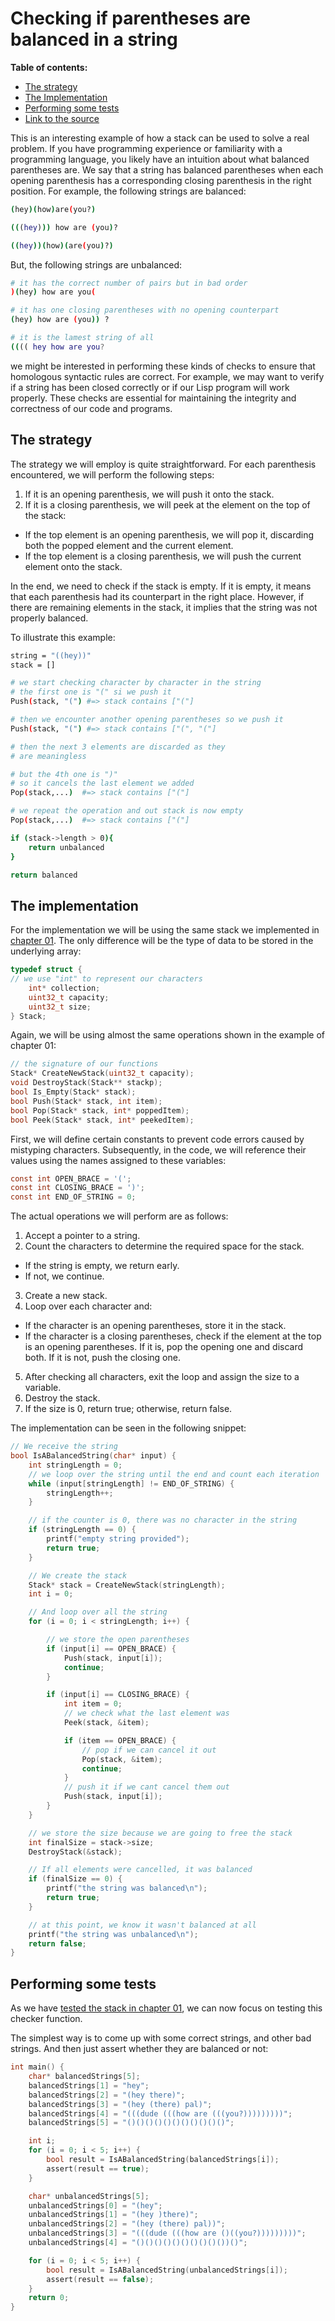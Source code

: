 # Checking if parentheses are balanced in a string

**Table of contents:**

- [The strategy](#the-strategy)
- [The Implementation](#the-implementation)
- [Performing some tests](#performing-some-tests)
- [Link to the source](https://github.com/LautaroJayat/data-structures-and-algorithms-in-c/tree/main/04_check_balanced_braces)

This is an interesting example of how a stack can be used to solve a real problem. If you have programming experience or familiarity with a programming language, you likely have an intuition about what balanced parentheses are. We say that a string has balanced parentheses when each opening parenthesis has a corresponding closing parenthesis in the right position. For example, the following strings are balanced:

```sh
(hey)(how)are(you?)

(((hey))) how are (you)?

((hey))(how)(are(you)?)
```

But, the following strings are unbalanced:

```sh
# it has the correct number of pairs but in bad order
)(hey) how are you(

# it has one closing parentheses with no opening counterpart
(hey) how are (you)) ?

# it is the lamest string of all
(((( hey how are you?
```

we might be interested in performing these kinds of checks to ensure that homologous syntactic rules are correct. For example, we may want to verify if a string has been closed correctly or if our Lisp program will work properly. These checks are essential for maintaining the integrity and correctness of our code and programs.

## The strategy

The strategy we will employ is quite straightforward.
For each parenthesis encountered, we will perform the following steps:

1. If it is an opening parenthesis, we will push it onto the stack.
2. If it is a closing parenthesis, we will peek at the element on the top of the stack:

- If the top element is an opening parenthesis, we will pop it, discarding both the popped element and the current element.
- If the top element is a closing parenthesis, we will push the current element onto the stack.

In the end, we need to check if the stack is empty. If it is empty, it means that each parenthesis had its counterpart in the right place. However, if there are remaining elements in the stack, it implies that the string was not properly balanced.

To illustrate this example:

```sh
string = "((hey))"
stack = []

# we start checking character by character in the string
# the first one is "(" si we push it
Push(stack, "(") #=> stack contains ["("]

# then we encounter another opening parentheses so we push it
Push(stack, "(") #=> stack contains ["(", "("]

# then the next 3 elements are discarded as they
# are meaningless

# but the 4th one is ")"
# so it cancels the last element we added
Pop(stack,...)  #=> stack contains ["("]

# we repeat the operation and out stack is now empty
Pop(stack,...)  #=> stack contains ["("]

if (stack->length > 0){
    return unbalanced
}

return balanced
```

## The implementation

For the implementation we will be using the same stack we implemented in [chapter 01](../01_stack_array_implementation/readme.md).
The only difference will be the type of data to be stored in the underlying array:

```c
typedef struct {
// we use "int" to represent our characters
    int* collection;
    uint32_t capacity;
    uint32_t size;
} Stack;
```

Again, we will be using almost the same operations shown in the example of chapter 01:

```c
// the signature of our functions
Stack* CreateNewStack(uint32_t capacity);
void DestroyStack(Stack** stackp);
bool Is_Empty(Stack* stack);
bool Push(Stack* stack, int item);
bool Pop(Stack* stack, int* poppedItem);
bool Peek(Stack* stack, int* peekedItem);
```

First, we will define certain constants to prevent code errors caused by mistyping characters. Subsequently, in the code, we will reference their values using the names assigned to these variables:

```c
const int OPEN_BRACE = '(';
const int CLOSING_BRACE = ')';
const int END_OF_STRING = 0;
```

The actual operations we will perform are as follows:

1. Accept a pointer to a string.
2. Count the characters to determine the required space for the stack.

- If the string is empty, we return early.
- If not, we continue.

3. Create a new stack.
4. Loop over each character and:

- If the character is an opening parentheses, store it in the stack.
- If the character is a closing parentheses, check if the element at the top is an opening parentheses. If it is, pop the opening one and discard both. If it is not, push the closing one.

5. After checking all characters, exit the loop and assign the size to a variable.
6. Destroy the stack.
7. If the size is 0, return true; otherwise, return false.

The implementation can be seen in the following snippet:

```c
// We receive the string
bool IsABalancedString(char* input) {
    int stringLength = 0;
    // we loop over the string until the end and count each iteration
    while (input[stringLength] != END_OF_STRING) {
        stringLength++;
    }

    // if the counter is 0, there was no character in the string
    if (stringLength == 0) {
        printf("empty string provided");
        return true;
    }

    // We create the stack
    Stack* stack = CreateNewStack(stringLength);
    int i = 0;

    // And loop over all the string
    for (i = 0; i < stringLength; i++) {

        // we store the open parentheses
        if (input[i] == OPEN_BRACE) {
            Push(stack, input[i]);
            continue;
        }

        if (input[i] == CLOSING_BRACE) {
            int item = 0;
            // we check what the last element was
            Peek(stack, &item);

            if (item == OPEN_BRACE) {
                // pop if we can cancel it out
                Pop(stack, &item);
                continue;
            }
            // push it if we cant cancel them out
            Push(stack, input[i]);
        }
    }

    // we store the size because we are going to free the stack
    int finalSize = stack->size;
    DestroyStack(&stack);

    // If all elements were cancelled, it was balanced
    if (finalSize == 0) {
        printf("the string was balanced\n");
        return true;
    }

    // at this point, we know it wasn't balanced at all
    printf("the string was unbalanced\n");
    return false;
}
```

## Performing some tests

As we have [tested the stack in chapter 01](https://github.com/LautaroJayat/data-structures-and-algorithms-in-c/blob/main/01_stack_array_implementation/test.c), we can now focus on testing this checker function.

The simplest way is to come up with some correct strings, and other bad strings.
And then just assert whether they are balanced or not:

```c
int main() {
    char* balancedStrings[5];
    balancedStrings[1] = "hey";
    balancedStrings[2] = "(hey there)";
    balancedStrings[3] = "(hey (there) pal)";
    balancedStrings[4] = "(((dude (((how are (((you?)))))))))";
    balancedStrings[5] = "()()()()()()()()()()()";

    int i;
    for (i = 0; i < 5; i++) {
        bool result = IsABalancedString(balancedStrings[i]);
        assert(result == true);
    }

    char* unbalancedStrings[5];
    unbalancedStrings[0] = "(hey";
    unbalancedStrings[1] = "(hey )there)";
    unbalancedStrings[2] = "(hey (there) pal))";
    unbalancedStrings[3] = "(((dude (((how are ()((you?)))))))))";
    unbalancedStrings[4] = "()()()()()()()()()())()";

    for (i = 0; i < 5; i++) {
        bool result = IsABalancedString(unbalancedStrings[i]);
        assert(result == false);
    }
    return 0;
}
```
